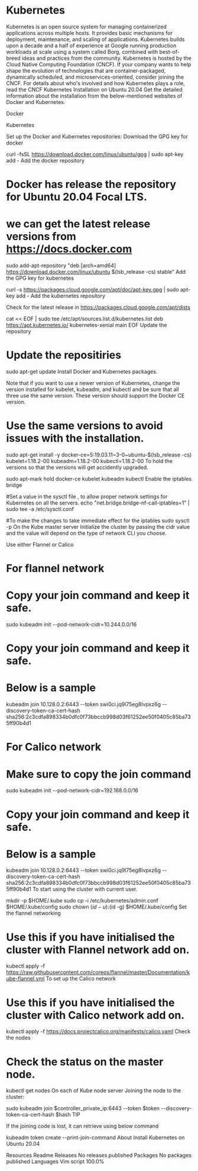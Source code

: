 # Kubernetes
Kubernetes is an open source system for managing containerized applications across multiple hosts. It provides basic mechanisms for deployment, maintenance, and scaling of applications.  Kubernetes builds upon a decade and a half of experience at Google running production workloads at scale using a system called Borg, combined with best-of-breed ideas and practices from the community.  Kubernetes is hosted by the Cloud Native Computing Foundation (CNCF). If your company wants to help shape the evolution of technologies that are container-packaged, dynamically scheduled, and microservices-oriented, consider joining the CNCF. For details about who's involved and how Kubernetes plays a role, read the CNCF
Kubernetes Installation on Ubuntu 20.04
Get the detailed information about the installation from the below-mentioned websites of Docker and Kubernetes.

Docker

Kubernetes

Set up the Docker and Kubernetes repositories:
Download the GPG key for docker

curl -fsSL https://download.docker.com/linux/ubuntu/gpg | sudo apt-key add -
Add the docker repository

# Docker has release the repository for Ubuntu 20.04 Focal LTS.
# we can get the latest release versions from https://docs.docker.com

sudo add-apt-repository "deb [arch=amd64] https://download.docker.com/linux/ubuntu $(lsb_release -cs) stable"
Add the GPG key for kubernetes

curl -s https://packages.cloud.google.com/apt/doc/apt-key.gpg | sudo apt-key add -
Add the kubernetes repository

Check for the latest release in https://packages.cloud.google.com/apt/dists

cat << EOF | sudo tee /etc/apt/sources.list.d/kubernetes.list
deb https://apt.kubernetes.io/ kubernetes-xenial main
EOF
Update the repository

# Update the repositiries
sudo apt-get update
Install Docker and Kubernetes packages.

Note that if you want to use a newer version of Kubernetes, change the version installed for kubelet, kubeadm, and kubectl and be sure that all three use the same version. These version should support the Docker CE version.

# Use the same versions to avoid issues with the installation.
sudo apt-get install -y docker-ce=5:19.03.11~3-0~ubuntu-$(lsb_release -cs) kubelet=1.18.2-00 kubeadm=1.18.2-00 kubectl=1.18.2-00
To hold the versions so that the versions will get accidently upgraded.

sudo apt-mark hold docker-ce kubelet kubeadm kubectl
Enable the iptables bridge

#Set a value in the sysctl file , to allow proper network settings for Kubernetes on all the servers.
echo "net.bridge.bridge-nf-call-iptables=1" | sudo tee -a /etc/sysctl.conf

#To make the changes to take immediate effect for the iptables
sudo sysctl -p
On the Kube master server
Initialize the cluster by passing the cidr value and the value will depend on the type of network CLI you choose.

Use either Flannel or Calico

# For flannel network
# Copy your join command and keep it safe.
sudo kubeadm init --pod-network-cidr=10.244.0.0/16

# Copy your join command and keep it safe.
# Below is a sample
kubeadm join 10.128.0.2:6443 --token swi0ci.jq9l75eg8lvpxz6g --discovery-token-ca-cert-hash sha256:2c3cdfa898334b0dfc0f73bbccb998d03f61252ee50f0405c85ba735ff90b4d1
# For Calico network
# Make sure to copy the join command
sudo kubeadm init --pod-network-cidr=192.168.0.0/16

# Copy your join command and keep it safe.
# Below is a sample
kubeadm join 10.128.0.2:6443 --token swi0ci.jq9l75eg8lvpxz6g --discovery-token-ca-cert-hash sha256:2c3cdfa898334b0dfc0f73bbccb998d03f61252ee50f0405c85ba735ff90b4d1
To start using the cluster with current user.

mkdir -p $HOME/.kube
sudo cp -i /etc/kubernetes/admin.conf $HOME/.kube/config
sudo chown $(id -u):$(id -g) $HOME/.kube/config
Set the flannel networking

# Use this if you have initialised the cluster with Flannel network add on.
kubectl apply -f https://raw.githubusercontent.com/coreos/flannel/master/Documentation/kube-flannel.yml
To set up the Calico network

# Use this if you have initialised the cluster with Calico network add on.
kubectl apply -f https://docs.projectcalico.org/manifests/calico.yaml
Check the nodes

# Check the status on the master node.
kubectl get nodes
On each of Kube node server
Joining the node to the cluster:

sudo kubeadm join $controller_private_ip:6443 --token $token --discovery-token-ca-cert-hash $hash
TIP

If the joining code is lost, it can retrieve using below command

kubeadm token create --print-join-command
About
Install Kubernetes on Ubuntu 20.04

Resources
 Readme
Releases
No releases published
Packages
No packages published
Languages
Vim script
100.0%
